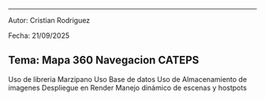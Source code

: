 --------------------------------------------------------
Autor: Cristian Rodriguez

Fecha: 21/09/2025

Tema: Mapa 360 Navegacion CATEPS
-------------------------------------------------------

Uso de libreria Marzipano
Uso Base de datos
Uso de Almacenamiento de imagenes
Despliegue en Render
Manejo dinámico de escenas y hostpots